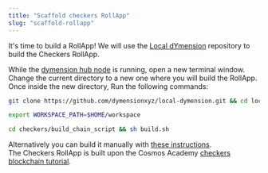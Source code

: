 ```yaml
---
title: "Scaffold checkers RollApp"
slug: "scaffold-rollapp"
---
```


It's time to build a RollApp! We will use the [Local dYmension](https://github.com/dymensionxyz/local-dymension/) repository to build the Checkers RollApp.

While the [dymension hub node](../getting-started/run-a-hub-node.md) is running, open a new terminal window. Change the current directory to a new one where you will build the RollApp.<br/>
Once inside the new directory, Run the following commands:

```sh
git clone https://github.com/dymensionxyz/local-dymension.git && cd local-dymension

export WORKSPACE_PATH=$HOME/workspace

cd checkers/build_chain_script && sh build.sh
```

Alternatively you can build it manually with [these instructions](https://github.com/dymensionxyz/local-dymension/blob/main/checkers/build_chain.md).<br/> The Checkers RollApp is built upon the Cosmos Academy [checkers blockchain tutorial](https://tutorials.cosmos.network/hands-on-exercise/1-ignite-cli/3-stored-game.html).
